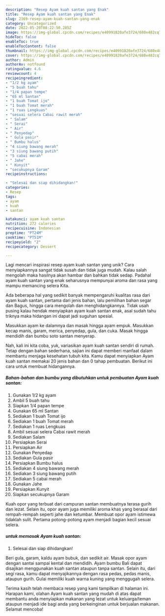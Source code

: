 ```yaml
---
description: "Resep Ayam kuah santan yang Enak"
title: "Resep Ayam kuah santan yang Enak"
slug: 2169-resep-ayam-kuah-santan-yang-enak
category: Uncategorized
date: 2022-05-20T08:22:50.285Z
image: https://img-global.cpcdn.com/recipes/e40991820afe3724/680x482cq70/ayam-kuah-santan-foto-resep-utama.jpg
hideToc: false
enableToc: true
enableTocContent: false
thumbnail: https://img-global.cpcdn.com/recipes/e40991820afe3724/680x482cq70/ayam-kuah-santan-foto-resep-utama.jpg
cover: https://img-global.cpcdn.com/recipes/e40991820afe3724/680x482cq70/ayam-kuah-santan-foto-resep-utama.jpg
author: Admin
authorAv: notfound
ratingvalue: 4.6
reviewcount: 4
recipeingredient:
- "1/2 kg ayam"
- "5 buah tahu"
- "1/4 papan tempe"
- "65 ml Santan"
- "1 buah Tomat ijo"
- "1 buah Tomat merah"
- "1 ruas Lengkuas"
- "sesuai selera Cabai rawit merah"
- " Salam"
- " Serai"
- " Air"
- " Penyedap"
- " Gula pasir"
- " Bumbu halus"
- "4 siung bawang merah"
- "3 siung bawang putih"
- "5 cabai merah"
- " Jahe"
- " Kunyit"
- "secukupnya Garam"
recipeinstructions:

- "Selesai dan siap dihidangkan!"
categories:
- Resep
tags:
- ayam
- kuah
- santan

katakunci: ayam kuah santan 
nutrition: 272 calories
recipecuisine: Indonesian
preptime: "PT24M"
cooktime: "PT51M"
recipeyield: "2"
recipecategory: Dessert

---
```





Lagi mencari inspirasi resep ayam kuah santan yang unik? Cara menyiapkannya sangat tidak susah dan tidak juga mudah. Kalau salah mengolah maka hasilnya akan hambar dan bahkan tidak sedap. Padahal ayam kuah santan yang enak seharusnya mempunyai aroma dan rasa yang mampu memancing selera Kita.





Ada beberapa hal yang sedikit banyak mempengaruhi kualitas rasa dari ayam kuah santan, pertama dari jenis bahan, lalu pemilihan bahan segar dan Bagus, hingga cara mengolah dan menghidangkannya. Tidak usah pusing kalau hendak menyiapkan ayam kuah santan enak,      asal sudah tahu triknya maka hidangan ini dapat jadi suguhan spesial.














Masukkan ayam ke dalamnya dan masak hingga ayam empuk. Masukkan kecap manis, garam, merica, penyedap, gula, dan cuka. Masak hingga mendidih dan bumbu soto santan menyerap.






Nah, kali ini kita coba, yuk, variasikan ayam kuah santan sendiri di rumah. Tetap dengan bahan sederhana, sajian ini dapat memberi manfaat dalam membantu menjaga kesehatan tubuh kita. Kamu dapat menyiapkan Ayam kuah santan memakai 20 jenis bahan dan 0 tahap pembuatan. Berikut ini cara untuk membuat hidangannya.

<!--inarticleads1-->

##### Bahan-bahan dan bumbu yang dibutuhkan untuk pembuatan Ayam kuah santan:

1. Gunakan 1/2 kg ayam
1. Ambil 5 buah tahu
1. Siapkan 1/4 papan tempe
1. Gunakan 65 ml Santan
1. Sediakan 1 buah Tomat ijo
1. Sediakan 1 buah Tomat merah
1. Sediakan 1 ruas Lengkuas
1. Ambil sesuai selera Cabai rawit merah
1. Sediakan  Salam
1. Persiapkan  Serai
1. Persiapkan  Air
1. Gunakan  Penyedap
1. Sediakan  Gula pasir
1. Persiapkan  Bumbu halus
1. Sediakan 4 siung bawang merah
1. Sediakan 3 siung bawang putih
1. Sediakan 5 cabai merah
1. Gunakan  Jahe
1. Persiapkan  Kunyit
1. Siapkan secukupnya Garam


Kuah opor yang terbuat dari campuran santan membuatnya terasa gurih dan lezat. Selain itu, opor ayam juga memiliki aroma khas yang berasal dari rempah-rempah seperti jahe dan ketumbar. Membuat opor ayam istimewa tidaklah sulit. Pertama potong-potong ayam menjadi bagian kecil sesuai selera. 

<!--inarticleads2-->

#####  untuk memasak Ayam kuah santan:


1. Selesai dan siap dihidangkan!

Beri gula, garam, kaldu ayam bubuk, dan sedikit air. Masak opor ayam dengan santai sampai kental dan mendidih. Ayam bumbu Bali dapat disajikan menggunakan kuah santan ataupun tanpa santan. Selain itu, dari segi rasa, kamu dapat menyajikannya dengan rasa pedas, pedas manis, ataupun gurih. Gulai memiliki kuah warna kuning yang menggugah selera. 

Terima kasih telah membaca resep yang kami tampilkan di halaman ini. Harapan kami, olahan Ayam kuah santan yang mudah di atas dapat membantu anda menyiapkan makanan yang lezat untuk keluarga/teman ataupun menjadi ide bagi anda yang berkeinginan untuk berjualan makanan. Selamat mencoba!
